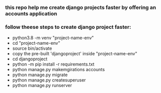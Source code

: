 
### this repo help me create django projects faster by offering an accounts application

### follow theese steps to create django project faster:
- python3.8 -m venv "project-name-env"
- cd "project-name-env"
- source bin/activate
- copy the pre-built 'djangoproject' inside "project-name-env"
- cd djangoproject
- python -m pip install -r requirements.txt
- python manage.py makemgirations accounts
- python manage.py migrate
- python manage.py createsuperuser
- python manage.py runserver

